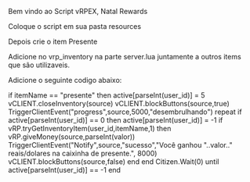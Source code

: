 Bem vindo ao Script vRPEX, Natal Rewards

Coloque o script em sua pasta resources

Depois crie o item Presente

Adicione no vrp_inventory na parte server.lua juntamente a outros items que são utilizaveis.

Adicione o seguinte codigo abaixo:

  if itemName == "presente" then
                    active[parseInt(user_id)] = 5
                    vCLIENT.closeInventory(source)
                    vCLIENT.blockButtons(source,true)
                    TriggerClientEvent("progress",source,5000,"desembrulhando")
                    repeat
                        if active[parseInt(user_id)] == 0 then
                            active[parseInt(user_id)] = -1
                            if vRP.tryGetInventoryItem(user_id,itemName,1) then
                                vRP.giveMoney(source,parseInt(valor))
                                TriggerClientEvent("Notify",source,"sucesso","Você ganhou "..valor.." reais/dolares na caixinha de presente.", 8000)
                                vCLIENT.blockButtons(source,false)
                            end
                        end
                        Citizen.Wait(0)
                    until active[parseInt(user_id)] == -1
                end
